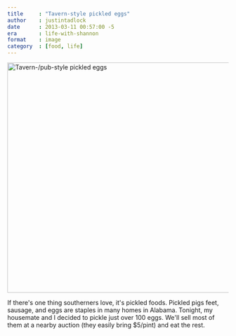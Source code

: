 ```yaml
---
title     : "Tavern-style pickled eggs"
author    : justintadlock
date      : 2013-03-11 00:57:00 -5
era       : life-with-shannon
format    : image
category  : [food, life]
---
```


<a href="http://justintadlock.com/blog/wp-content/uploads/2013/03/pickled-eggs.jpg" rel="attachment wp-att-4996"><img src="http://justintadlock.com/blog/wp-content/uploads/2013/03/pickled-eggs-960x720.jpg" alt="Tavern-/pub-style pickled eggs" width="700" height="525" class="aligncenter size-large wp-image-4996" /></a>

If there's one thing southerners love, it's pickled foods.  Pickled pigs feet, sausage, and eggs are staples in many homes in Alabama.  Tonight, my housemate and I decided to pickle just over 100 eggs.  We'll sell most of them at a nearby auction (they easily bring $5/pint) and eat the rest.
